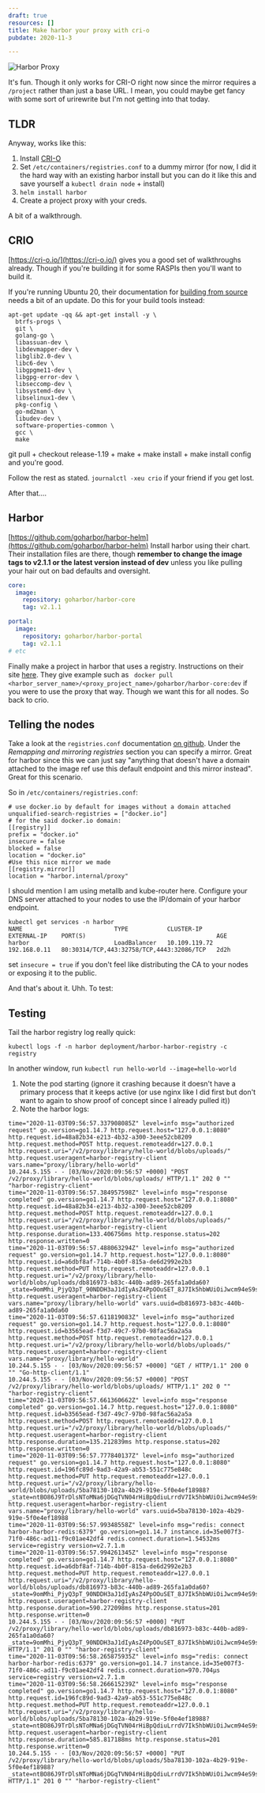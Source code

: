 ```yaml
---
draft: true
resources: []
title: Make harbor your proxy with cri-o
pubdate: 2020-11-3

---
```


![Harbor Proxy](imgs/harbor-proxy.png)


It's fun. Though it only works for CRI-O right now since the mirror requires a `/project` rather than just a base URL. I mean, you could maybe get fancy with some sort of urirewrite but I'm not getting into that today.

## TLDR
Anyway, works like this:
1. Install [CRI-O](https://cri-o.io/)
2. Set `/etc/containers/registries.conf` to a dummy mirror (for now, I did it the hard way with an existing harbor install but you can do it like this and save yourself a `kubectl drain node` + install)
3. `helm install harbor`
4. Create a project proxy with your creds.

A bit of a walkthrough.

## CRIO 
[https://cri-o.io/](https://cri-o.io/) gives you a good set of walkthroughs already. Though if you're building it for some RASPIs then you'll want to build it.

If you're running Ubuntu 20, their documentation for [building from source](https://github.com/cri-o/cri-o/blob/master/install.md#build-and-install-cri-o-from-source) needs a bit of an update. Do this for your build tools instead:
```
apt-get update -qq && apt-get install -y \
  btrfs-progs \
  git \
  golang-go \
  libassuan-dev \
  libdevmapper-dev \
  libglib2.0-dev \
  libc6-dev \
  libgpgme11-dev \
  libgpg-error-dev \
  libseccomp-dev \
  libsystemd-dev \
  libselinux1-dev \
  pkg-config \
  go-md2man \
  libudev-dev \
  software-properties-common \
  gcc \
  make
```
git pull + checkout release-1.19 + make + make install + make install config and you're good.

Follow the rest as stated. `journalctl -xeu crio` if your friend if you get lost. 

After that....

## Harbor

[https://github.com/goharbor/harbor-helm](https://github.com/goharbor/harbor-helm)
Install harbor using their chart. Their installation files are there, though **remember to change the image tags to v2.1.1 or the latest version instead of dev** unless you like pulling your hair out on bad defaults and oversight. 

```yml
core:
  image:
    repository: goharbor/harbor-core
    tag: v2.1.1

portal:
  image:
    repository: goharbor/harbor-portal
    tag: v2.1.1
# etc
```

Finally make a project in harbor that uses a registry. Instructions on their site [here](https://goharbor.io/docs/2.1.0/administration/configure-proxy-cache/). 
They give example such as ` docker pull <harbor_server_name>/<proxy_project_name>/goharbor/harbor-core:dev` if you were to use the proxy that way. Though we want this for all nodes. So back to crio.

## Telling the nodes
Take a look at the `registries.conf` documentation [on github](https://github.com/containers/image/blob/master/docs/containers-registries.conf.5.md).
Under the *Remapping and mirroring registries* section you can specify a mirror. Great for harbor since this we can just say "anything that doesn't have a domain attached to the image ref use this default endpoint and this mirror instead". Great for this scenario.

So in `/etc/containers/registries.conf`:
```
# use docker.io by default for images without a domain attached
unqualified-search-registries = ["docker.io"]
# for the said docker.io domain:
[[registry]]
prefix = "docker.io"
insecure = false
blocked = false
location = "docker.io"
#Use this nice mirror we made
[[registry.mirror]]
location = "harbor.internal/proxy"
```
I should mention I am using metallb and kube-router here. Configure your DNS server attached to your nodes to use the IP/domain of your harbor endpoint.
```
kubectl get services -n harbor
NAME                          TYPE           CLUSTER-IP       EXTERNAL-IP    PORT(S)                                     AGE
harbor                        LoadBalancer   10.109.119.72    192.168.0.11   80:30314/TCP,443:32758/TCP,4443:32086/TCP   2d2h
```
set `insecure = true` if you don't feel like distributing the CA to your nodes or exposing it to the public. 

And that's about it. Uhh. To test:

## Testing
Tail the harbor registry log really quick:

`kubectl logs -f -n harbor deployment/harbor-harbor-registry -c registry`

In another window,  run `kubectl run hello-world --image=hello-world`

1. Note the pod starting (ignore it crashing because it doesn't have a primary process that it keeps active (or use nginx like I did first but don't want to again to show proof of concept since I already pulled it))
2. Note the harbor logs:
```
time="2020-11-03T09:56:57.337908085Z" level=info msg="authorized request" go.version=go1.14.7 http.request.host="127.0.0.1:8080" http.request.id=48a82b34-e213-4b32-a300-3eee52cb8209 http.request.method=POST http.request.remoteaddr=127.0.0.1 http.request.uri="/v2/proxy/library/hello-world/blobs/uploads/" http.request.useragent=harbor-registry-client vars.name="proxy/library/hello-world"
10.244.5.155 - - [03/Nov/2020:09:56:57 +0000] "POST /v2/proxy/library/hello-world/blobs/uploads/ HTTP/1.1" 202 0 "" "harbor-registry-client"
time="2020-11-03T09:56:57.384957598Z" level=info msg="response completed" go.version=go1.14.7 http.request.host="127.0.0.1:8080" http.request.id=48a82b34-e213-4b32-a300-3eee52cb8209 http.request.method=POST http.request.remoteaddr=127.0.0.1 http.request.uri="/v2/proxy/library/hello-world/blobs/uploads/" http.request.useragent=harbor-registry-client http.response.duration=133.406756ms http.response.status=202 http.response.written=0
time="2020-11-03T09:56:57.488063294Z" level=info msg="authorized request" go.version=go1.14.7 http.request.host="127.0.0.1:8080" http.request.id=a6dbf8af-714b-4b0f-815a-de6d2992e2b3 http.request.method=PUT http.request.remoteaddr=127.0.0.1 http.request.uri="/v2/proxy/library/hello-world/blobs/uploads/db816973-b83c-440b-ad89-265fa1a0da60?_state=9omMhi_PjyQ3pT_90NDDH3aJ1dIyAsZ4PpOOuSET_8J7Ik5hbWUiOiJwcm94eS9saWJyYXJ5L2hlbGxvLXdvcmxkIiwiVVVJRCI6ImRiODE2OTczLWI4M2MtNDQwYi1hZDg5LTI2NWZhMWEwZGE2MCIsIk9mZnNldCI6MCwiU3RhcnRlZEF0IjoiMjAyMC0xMS0wM1QwOTo1Njo1Ny4zMzgwNDQzMDNaIn0%3D&digest=sha256%3Abf756fb1ae65adf866bd8c456593cd24beb6a0a061dedf42b26a993176745f6b" http.request.useragent=harbor-registry-client vars.name="proxy/library/hello-world" vars.uuid=db816973-b83c-440b-ad89-265fa1a0da60
time="2020-11-03T09:56:57.611819083Z" level=info msg="authorized request" go.version=go1.14.7 http.request.host="127.0.0.1:8080" http.request.id=b3565ead-f3d7-49c7-97b0-98fac56a2a5a http.request.method=POST http.request.remoteaddr=127.0.0.1 http.request.uri="/v2/proxy/library/hello-world/blobs/uploads/" http.request.useragent=harbor-registry-client vars.name="proxy/library/hello-world"
10.244.5.155 - - [03/Nov/2020:09:56:57 +0000] "GET / HTTP/1.1" 200 0 "" "Go-http-client/1.1"
10.244.5.155 - - [03/Nov/2020:09:56:57 +0000] "POST /v2/proxy/library/hello-world/blobs/uploads/ HTTP/1.1" 202 0 "" "harbor-registry-client"
time="2020-11-03T09:56:57.661360662Z" level=info msg="response completed" go.version=go1.14.7 http.request.host="127.0.0.1:8080" http.request.id=b3565ead-f3d7-49c7-97b0-98fac56a2a5a http.request.method=POST http.request.remoteaddr=127.0.0.1 http.request.uri="/v2/proxy/library/hello-world/blobs/uploads/" http.request.useragent=harbor-registry-client http.response.duration=135.212839ms http.response.status=202 http.response.written=0
time="2020-11-03T09:56:57.777840137Z" level=info msg="authorized request" go.version=go1.14.7 http.request.host="127.0.0.1:8080" http.request.id=196fc89d-9ad3-42a9-ab53-551c775e848c http.request.method=PUT http.request.remoteaddr=127.0.0.1 http.request.uri="/v2/proxy/library/hello-world/blobs/uploads/5ba78130-102a-4b29-919e-5f0e4ef18988?_state=ntBO86J9TrDlsNToMNa6jDGqTVN04rHiBpQdiuLrrdV7Ik5hbWUiOiJwcm94eS9saWJyYXJ5L2hlbGxvLXdvcmxkIiwiVVVJRCI6IjViYTc4MTMwLTEwMmEtNGIyOS05MTllLTVmMGU0ZWYxODk4OCIsIk9mZnNldCI6MCwiU3RhcnRlZEF0IjoiMjAyMC0xMS0wM1QwOTo1Njo1Ny42MTE5MDA3M1oifQ%3D%3D&digest=sha256%3A0e03bdcc26d7a9a57ef3b6f1bf1a210cff6239bff7c8cac72435984032851689" http.request.useragent=harbor-registry-client vars.name="proxy/library/hello-world" vars.uuid=5ba78130-102a-4b29-919e-5f0e4ef18988
time="2020-11-03T09:56:57.99348558Z" level=info msg="redis: connect harbor-harbor-redis:6379" go.version=go1.14.7 instance.id=35e007f3-71f0-486c-ad11-f9c01ae42df4 redis.connect.duration=1.54532ms service=registry version=v2.7.1.m
time="2020-11-03T09:56:57.994261345Z" level=info msg="response completed" go.version=go1.14.7 http.request.host="127.0.0.1:8080" http.request.id=a6dbf8af-714b-4b0f-815a-de6d2992e2b3 http.request.method=PUT http.request.remoteaddr=127.0.0.1 http.request.uri="/v2/proxy/library/hello-world/blobs/uploads/db816973-b83c-440b-ad89-265fa1a0da60?_state=9omMhi_PjyQ3pT_90NDDH3aJ1dIyAsZ4PpOOuSET_8J7Ik5hbWUiOiJwcm94eS9saWJyYXJ5L2hlbGxvLXdvcmxkIiwiVVVJRCI6ImRiODE2OTczLWI4M2MtNDQwYi1hZDg5LTI2NWZhMWEwZGE2MCIsIk9mZnNldCI6MCwiU3RhcnRlZEF0IjoiMjAyMC0xMS0wM1QwOTo1Njo1Ny4zMzgwNDQzMDNaIn0%3D&digest=sha256%3Abf756fb1ae65adf866bd8c456593cd24beb6a0a061dedf42b26a993176745f6b" http.request.useragent=harbor-registry-client http.response.duration=590.272098ms http.response.status=201 http.response.written=0
10.244.5.155 - - [03/Nov/2020:09:56:57 +0000] "PUT /v2/proxy/library/hello-world/blobs/uploads/db816973-b83c-440b-ad89-265fa1a0da60?_state=9omMhi_PjyQ3pT_90NDDH3aJ1dIyAsZ4PpOOuSET_8J7Ik5hbWUiOiJwcm94eS9saWJyYXJ5L2hlbGxvLXdvcmxkIiwiVVVJRCI6ImRiODE2OTczLWI4M2MtNDQwYi1hZDg5LTI2NWZhMWEwZGE2MCIsIk9mZnNldCI6MCwiU3RhcnRlZEF0IjoiMjAyMC0xMS0wM1QwOTo1Njo1Ny4zMzgwNDQzMDNaIn0%3D&digest=sha256%3Abf756fb1ae65adf866bd8c456593cd24beb6a0a061dedf42b26a993176745f6b HTTP/1.1" 201 0 "" "harbor-registry-client"
time="2020-11-03T09:56:58.265875935Z" level=info msg="redis: connect harbor-harbor-redis:6379" go.version=go1.14.7 instance.id=35e007f3-71f0-486c-ad11-f9c01ae42df4 redis.connect.duration=970.704µs service=registry version=v2.7.1.m
time="2020-11-03T09:56:58.266615239Z" level=info msg="response completed" go.version=go1.14.7 http.request.host="127.0.0.1:8080" http.request.id=196fc89d-9ad3-42a9-ab53-551c775e848c http.request.method=PUT http.request.remoteaddr=127.0.0.1 http.request.uri="/v2/proxy/library/hello-world/blobs/uploads/5ba78130-102a-4b29-919e-5f0e4ef18988?_state=ntBO86J9TrDlsNToMNa6jDGqTVN04rHiBpQdiuLrrdV7Ik5hbWUiOiJwcm94eS9saWJyYXJ5L2hlbGxvLXdvcmxkIiwiVVVJRCI6IjViYTc4MTMwLTEwMmEtNGIyOS05MTllLTVmMGU0ZWYxODk4OCIsIk9mZnNldCI6MCwiU3RhcnRlZEF0IjoiMjAyMC0xMS0wM1QwOTo1Njo1Ny42MTE5MDA3M1oifQ%3D%3D&digest=sha256%3A0e03bdcc26d7a9a57ef3b6f1bf1a210cff6239bff7c8cac72435984032851689" http.request.useragent=harbor-registry-client http.response.duration=585.817188ms http.response.status=201 http.response.written=0
10.244.5.155 - - [03/Nov/2020:09:56:57 +0000] "PUT /v2/proxy/library/hello-world/blobs/uploads/5ba78130-102a-4b29-919e-5f0e4ef18988?_state=ntBO86J9TrDlsNToMNa6jDGqTVN04rHiBpQdiuLrrdV7Ik5hbWUiOiJwcm94eS9saWJyYXJ5L2hlbGxvLXdvcmxkIiwiVVVJRCI6IjViYTc4MTMwLTEwMmEtNGIyOS05MTllLTVmMGU0ZWYxODk4OCIsIk9mZnNldCI6MCwiU3RhcnRlZEF0IjoiMjAyMC0xMS0wM1QwOTo1Njo1Ny42MTE5MDA3M1oifQ%3D%3D&digest=sha256%3A0e03bdcc26d7a9a57ef3b6f1bf1a210cff6239bff7c8cac72435984032851689 HTTP/1.1" 201 0 "" "harbor-registry-client"
```